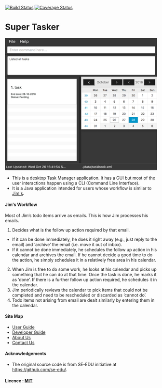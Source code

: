[![Build Status](https://travis-ci.org/CS2103AUG2016-T13-C1/main.svg?branch=master)](https://travis-ci.org/CS2103AUG2016-T13-C1/main)
[![Coverage Status](https://coveralls.io/repos/github/CS2103AUG2016-T13-C1/main/badge.svg?branch=master)](https://coveralls.io/github/CS2103AUG2016-T13-C1/main?branch=master)
 
# Super Tasker

<img src="docs/images/uiMockUp.png" width="600"><br>

* This is a desktop Task Manager application. It has a GUI but most of the user interactions happen using 
  a CLI (Command Line Interface).
* It is a Java application intended for users whose workflow is similar to [Jim's](#jims-workflow).


#### Jim's Workflow

Most of Jim’s todo items arrive as emails. This is how Jim processes his emails.

1. Decides what is the follow up action required by that email.
  * If it can be done immediately, he does it right away (e.g., just reply to the email) and ‘archive’ the email (i.e. move it out of inbox).
  * If it cannot be done immediately, he schedules the follow up action in his calendar and archives the email. If he cannot decide a good time to do the action, he simply schedules it in a relatively free area in his calendar.
2. When Jim is free to do some work, he looks at his calendar and picks up something that he can do at that time. Once the task is done, he marks it as ‘done’. If there is a further follow up action required, he schedules it in the calendar.
3. Jim periodically reviews the calendar to pick items that could not be completed and need to be rescheduled or discarded as ‘cannot do’.
4. Todo items not arising from email are dealt similarly by entering them in the calendar.


#### Site Map

* [User Guide](docs/UserGuide.md) 
* [Developer Guide](docs/DeveloperGuide.md) 
* [About Us](docs/AboutUs.md)
* [Contact Us](docs/ContactUs.md)


#### Acknowledgements

* The original source code is from SE-EDU initiative at https://github.com/se-edu/.


#### Licence : [MIT](LICENSE)
